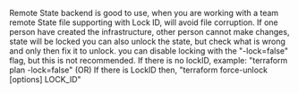 Remote State backend is good to use, when you are working with a team
remote State file supporting with Lock ID, will avoid file corruption.
If one person have created the infrastructure, other person cannot make changes, state will be locked
you can also unlock the state, but check what is wrong and only then fix it to unlock.
you can disable locking with the "-lock=false" flag, but this is not recommended.
If there is no lockID, example: "terraform plan -lock=false"
(OR)
If there is LockID then, "terraform force-unlock [options] LOCK_ID"